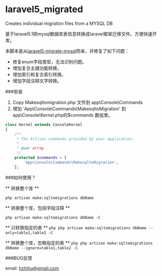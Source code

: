 # laravel5_migrated
Creates individual migration files from a MYSQL DB

基于laravel5.1把mysql数据库表信息转换成laravel框架迁移文件。方便快速开发。

本脚本是从[laravel5-migrate-mysql](https://github.com/pringlized/laravel5-migrate-mysql)而来，并修复了如下问题：

* 修复enum字段类型，无法识别问题。
* 增加复合主键功能转换。
* 增加索引和复合索引转换。
* 增加字段注释文字转换。

###安装 
1.  Copy Makesqltomigration.php 文件到 app\Console\Commands
2.  增加 'App\Console\Commands\MakesqltoMigration' 到 app\Console\Kernel.php的$commands 数组里。

```php
class Kernel extends ConsoleKernel
{
    /**
     * The Artisan commands provided by your application.
     *
     * @var array
     */
    protected $commands = [
        'App\Console\Commands\MakesqltoMigration',
    ];
```

###如何使用？

** 转换整个库 **

```php artisan make:sqltomigrations dbName```

** 转换整个库，包括字段注释 **

```php artisan make:sqltomigrations dbName -C```


** 只转换指定的表 **
```php php artisan make:sqltomigrations dbName --only=table1,table2 -C```


** 转换整个库，忽略指定的表 **
```php php artisan make:sqltomigrations dbName --ignore=table1,table2 -C```


###BUG反馈

email: <hzhihu@gmail.com> 